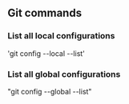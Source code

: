 ## Git commands
### List all local configurations

'git  config --local --list'

### List all global configurations

"git config --global --list" 